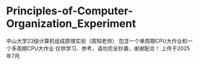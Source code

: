 # Principles-of-Computer-Organization_Experiment
中山大学23级计算机组成原理实验（周知老师）
包含一个单周期CPU大作业和一个多周期CPU大作业
仅供学习、参考，请勿完全抄袭，谢谢配合！
上传于2025年7月
